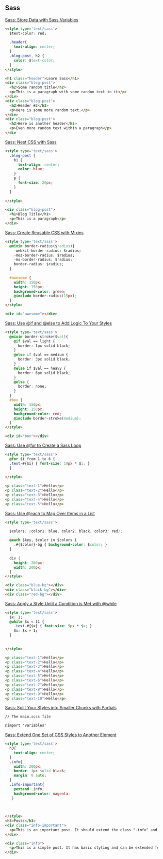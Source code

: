 ## Sass

[Sass: Store Data with Sass Variables](https://learn.freecodecamp.org/front-end-libraries/sass/store-data-with-sass-variables)


```html
<style type='text/sass'>
  $text-color: red;
  
  .header{
    text-align: center;
  }
  .blog-post, h2 {
    color: $text-color;
  }
</style>

<h1 class="header">Learn Sass</h1>
<div class="blog-post">
  <h2>Some random title</h2>
  <p>This is a paragraph with some random text in it</p>
</div>
<div class="blog-post">
  <h2>Header #2</h2>
  <p>Here is some more random text.</p>
</div>
<div class="blog-post">
  <h2>Here is another header</h2>
  <p>Even more random text within a paragraph</p>
</div

```

[Sass: Nest CSS with Sass](https://learn.freecodecamp.org/front-end-libraries/sass/nest-css-with-sass)

```html
<style type='text/sass'>
  .blog-post {
    h1 {
      text-align: center;
      color: blue;
    }
    p {
      font-size: 20px;
    }
  }
  
</style>

<div class="blog-post">
  <h1>Blog Title</h1>
  <p>This is a paragraph</p>
</div>
```

[Sass: Create Reusable CSS with Mixins](https://learn.freecodecamp.org/front-end-libraries/sass/create-reusable-css-with-mixins)

```html
<style type='text/sass'>
  @mixin border-radius($radius){
    -webkit-border-radius: $radius;
    -moz-border-radius: $radius;
    -ms-border-radius: $radius;
    border-radius: $radius;
  }
   
  #awesome {
    width: 150px;
    height: 150px;
    background-color: green;
    @include border-radius(15px);
  }
</style>

<div id="awesome"></div>
```

[Sass: Use @if and @else to Add Logic To Your Styles](https://learn.freecodecamp.org/front-end-libraries/sass/use-if-and-else-to-add-logic-to-your-styles)

```html
<style type='text/sass'>
  @mixin border-stroke($val){
    @if $val == light {
      border: 1px solid black;
    }
    @else if $val == medium {
      border: 3px solid black;
    }
    @else if $val == heavy {
      border: 6px solid black;
    }
    @else {
      border: none;
    }
  }
  #box {
    width: 150px;
    height: 150px;
    background-color: red;
    @include border-stroke(medium);
  }  
</style>

<div id="box"></div>
```

[Sass: Use @for to Create a Sass Loop](https://learn.freecodecamp.org/front-end-libraries/sass/use-for-to-create-a-sass-loop)

```html
<style type='text/sass'>
  @for $i from 1 to 6 {
  .text-#{$i} { font-size: 10px * $i; }
  }
  
</style>

<p class="text-1">Hello</p>
<p class="text-2">Hello</p>
<p class="text-3">Hello</p>
<p class="text-4">Hello</p>
<p class="text-5">Hello</p>
```

[Sass: Use @each to Map Over Items in a List](https://learn.freecodecamp.org/front-end-libraries/sass/use-each-to-map-over-items-in-a-list)

```html
<style type='text/sass'>
  
  $colors: (color1: blue, color2: black, color3: red);

  @each $key, $color in $colors {
    .#{$color}-bg { background-color: $color; }
  }
  
  div {
    height: 200px;
    width: 200px;
  }
</style>

<div class="blue-bg"></div>
<div class="black-bg"></div>
<div class="red-bg"></div>
```

[Sass: Apply a Style Until a Condition is Met with @while](https://learn.freecodecamp.org/front-end-libraries/sass/apply-a-style-until-a-condition-is-met-with-while)

```html
<style type='text/sass'>
  $x: 1;
  @while $x < 11 {
    .text-#{$x} { font-size: 5px * $x; }
    $x: $x + 1;
  }
  
  
</style>

<p class="text-1">Hello</p>
<p class="text-2">Hello</p>
<p class="text-3">Hello</p>
<p class="text-4">Hello</p>
<p class="text-5">Hello</p>
<p class="text-6">Hello</p>
<p class="text-7">Hello</p>
<p class="text-8">Hello</p>
<p class="text-9">Hello</p>
<p class="text-10">Hello</p>
```

[Sass: Split Your Styles into Smaller Chunks with Partials](https://learn.freecodecamp.org/front-end-libraries/sass/split-your-styles-into-smaller-chunks-with-partials)

```html
// The main.scss file

@import 'variables'
```

[Sass: Extend One Set of CSS Styles to Another Element](https://learn.freecodecamp.org/front-end-libraries/sass/extend-one-set-of-css-styles-to-another-element)

```html
<style type='text/sass'>
  h3{
    text-align: center;
  }
  .info{
    width: 200px;
    border: 1px solid black;
    margin: 0 auto;
  }
  .info-important{
    @extend .info;
    background-color: magenta;
   }
  
  
  
</style>
<h3>Posts</h3>
<div class="info-important">
  <p>This is an important post. It should extend the class ".info" and have its own CSS styles.</p>
</div>

<div class="info">
  <p>This is a simple post. It has basic styling and can be extended for other uses.</p>
</div>
```

